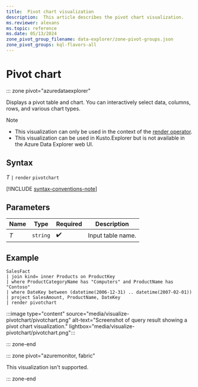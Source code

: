 ```yaml
---
title:  Pivot chart visualization
description:  This article describes the pivot chart visualization.
ms.reviewer: alexans
ms.topic: reference
ms.date: 05/13/2024
zone_pivot_group_filename: data-explorer/zone-pivot-groups.json
zone_pivot_groups: kql-flavors-all
---
```

# Pivot chart

::: zone pivot="azuredataexplorer"

Displays a pivot table and chart. You can interactively select data, columns, rows, and various chart types.

> [!NOTE]
>
> * This visualization can only be used in the context of the [render operator](render-operator.md).
> * This visualization can be used in Kusto.Explorer but is not available in the Azure Data Explorer web UI.

## Syntax

*T* `|` `render` `pivotchart`

[!INCLUDE [syntax-conventions-note](../includes/syntax-conventions-note.md)]

## Parameters

| Name | Type | Required | Description |
|--|--|--|--|
| *T* | `string` |  :heavy_check_mark: | Input table name. |

## Example

```kusto
SalesFact
| join kind= inner Products on ProductKey
| where ProductCategoryName has "Computers" and ProductName has "Contoso"
| where DateKey between (datetime(2006-12-31) .. datetime(2007-02-01))
| project SalesAmount, ProductName, DateKey
| render pivotchart
```

:::image type="content" source="media/visualize-pivotchart/pivotchart.png" alt-text="Screenshot of query result showing a pivot chart visualization."  lightbox="media/visualize-pivotchart/pivotchart.png":::

::: zone-end

::: zone pivot="azuremonitor, fabric"

This visualization isn't supported.

::: zone-end
